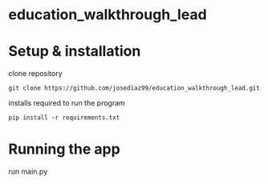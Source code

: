 # education_walkthrough_lead

# Setup & installation

clone repository

    git clone https://github.com/josediaz99/education_walkthrough_lead.git

installs required to run the program

    pip install -r requirements.txt

# Running the app

run main.py
